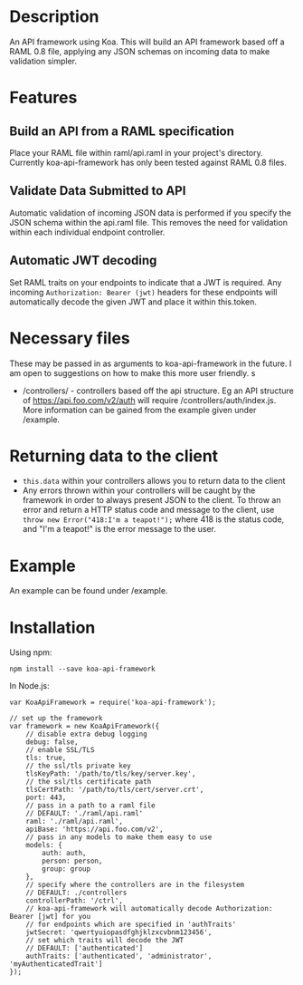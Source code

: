 # Description

An API framework using Koa. This will build an API framework based off a RAML 0.8 file, applying any JSON schemas on incoming data to make validation simpler.

# Features
## Build an API from a RAML specification
Place your RAML file within raml/api.raml in your project's directory. Currently koa-api-framework has only been tested against RAML 0.8 files.

## Validate Data Submitted to API
Automatic validation of incoming JSON data is performed if you specify the JSON schema within the api.raml file. This removes the need for validation within each individual endpoint controller.

## Automatic JWT decoding
Set RAML traits on your endpoints to indicate that a JWT is required. Any incoming `Authorization: Bearer (jwt)` headers for these endpoints will automatically decode the given JWT and place it within this.token.

# Necessary files
These may be passed in as arguments to koa-api-framework in the future. I am open to suggestions on how to make this more user friendly.
s
- /controllers/ - controllers based off the api structure. Eg an API structure of https://api.foo.com/v2/auth will require /controllers/auth/index.js. More information can be gained from the example given under /example.

# Returning data to the client
- `this.data` within your controllers allows you to return data to the client
- Any errors thrown within your controllers will be caught by the framework in order to always present JSON to the client. To throw an error and return a HTTP status code and message to the client, use `throw new Error("418:I'm a teapot!");` where 418 is the status code, and "I'm a teapot!" is the error message to the user.

# Example
An example can be found under /example.

# Installation
Using npm:
```
npm install --save koa-api-framework
```

In Node.js:
```
var KoaApiFramework = require('koa-api-framework');

// set up the framework
var framework = new KoaApiFramework({
    // disable extra debug logging
    debug: false,
    // enable SSL/TLS
    tls: true,
    // the ssl/tls private key
    tlsKeyPath: '/path/to/tls/key/server.key',
    // the ssl/tls certificate path
    tlsCertPath: '/path/to/tls/cert/server.crt',
    port: 443,
    // pass in a path to a raml file
    // DEFAULT: './raml/api.raml'
    raml: './raml/api.raml',
    apiBase: 'https://api.foo.com/v2',
    // pass in any models to make them easy to use
    models: {
        auth: auth,
        person: person,
        group: group
    },
    // specify where the controllers are in the filesystem
    // DEFAULT: ./controllers
    controllerPath: '/ctrl',
    // koa-api-framework will automatically decode Authorization: Bearer [jwt] for you
    // for endpoints which are specified in 'authTraits'
    jwtSecret: 'qwertyuiopasdfghjklzxcvbnm123456',
    // set which traits will decode the JWT
    // DEFAULT: ['authenticated']
    authTraits: ['authenticated', 'administrator', 'myAuthenticatedTrait']
});

```
